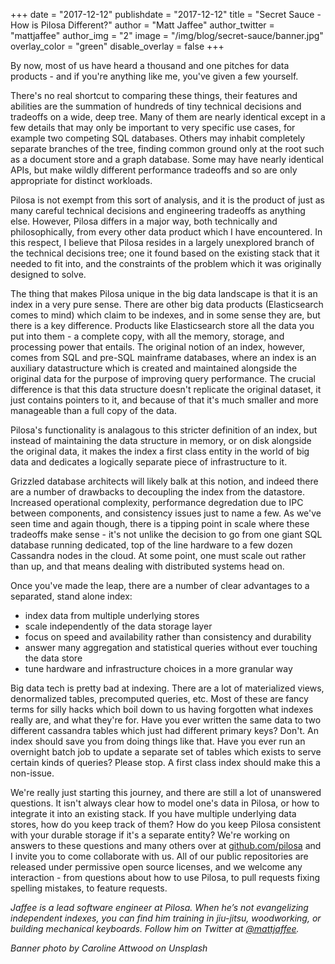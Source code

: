 +++
date = "2017-12-12"
publishdate = "2017-12-12"
title = "Secret Sauce - How is Pilosa Different?"
author = "Matt Jaffee"
author_twitter = "mattjaffee"
author_img = "2"
image = "/img/blog/secret-sauce/banner.jpg"
overlay_color = "green"
disable_overlay = false
+++

By now, most of us have heard a thousand and one pitches for data products - and
if you're anything like me, you've given a few yourself. 

<!--more--> 

There's no real shortcut to comparing these things, their features
and abilities are the summation of hundreds of tiny technical decisions and
tradeoffs on a wide, deep tree. Many of them are nearly identical except in a
few details that may only be important to very specific use cases, for example
two competing SQL databases. Others may inhabit completely separate branches of
the tree, finding common ground only at the root such as a document store and a
graph database. Some may have nearly identical APIs, but make wildly different
performance tradeoffs and so are only appropriate for distinct workloads.

Pilosa is not exempt from this sort of analysis, and it is the product of just
as many careful technical decisions and engineering tradeoffs as anything else.
However, Pilosa differs in a major way, both technically and philosophically,
from every other data product which I have encountered. In this respect, I
believe that Pilosa resides in a largely unexplored branch of the technical
decisions tree; one it found based on the existing stack that it needed to fit
into, and the constraints of the problem which it was originally designed to
solve.

The thing that makes Pilosa unique in the big data landscape is that it is an
index in a very pure sense. There are other big data products (Elasticsearch
comes to mind) which claim to be indexes, and in some sense they are, but there
is a key difference. Products like Elasticsearch store all the data you put into
them - a complete copy, with all the memory, storage, and processing power that
entails. The original notion of an index, however, comes from SQL and pre-SQL
mainframe databases, where an index is an auxiliary datastructure which is
created and maintained alongside the original data for the purpose of improving
query performance. The crucial difference is that this data structure doesn't
replicate the original dataset, it just contains pointers to it, and because of
that it's much smaller and more manageable than a full copy of the data.

Pilosa's functionality is analagous to this stricter definition of an index, but
instead of maintaining the data structure in memory, or on disk alongside the
original data, it makes the index a first class entity in the world of big data
and dedicates a logically separate piece of infrastructure to it.

Grizzled database architects will likely balk at this notion, and indeed there
are a number of drawbacks to decoupling the index from the datastore. Increased
operational complexity, performance degredation due to IPC between components,
and consistency issues just to name a few. As we've seen time and again though,
there is a tipping point in scale where these tradeoffs make sense - it's not
unlike the decision to go from one giant SQL database running dedicated, top of
the line hardware to a few dozen Cassandra nodes in the cloud. At some point,
one must scale out rather than up, and that means dealing with distributed
systems head on.

Once you've made the leap, there are a number of clear advantages to a separated,
stand alone index:

- index data from multiple underlying stores
- scale independently of the data storage layer
- focus on speed and availability rather than consistency and durability
- answer many aggregation and statistical queries without ever touching the data store
- tune hardware and infrastructure choices in a more granular way

Big data tech is pretty bad at indexing. There are a lot of materialized views,
denormalized tables, precomputed queries, etc. Most of these are fancy terms for
silly hacks which boil down to us having forgotten what indexes really are, and
what they're for. Have you ever written the same data to two different cassandra
tables which just had different primary keys? Don't. An index should save you
from doing things like that. Have you ever run an overnight batch job to update
a separate set of tables which exists to serve certain kinds of queries? Please
stop. A first class index should make this a non-issue.

We're really just starting this journey, and there are still a lot of unanswered
questions. It isn't always clear how to model one's data in Pilosa, or how to
integrate it into an existing stack. If you have multiple underlying data
stores, how do you keep track of them? How do you keep Pilosa consistent with
your durable storage if it's a separate entity? We're working on answers to
these questions and many others over at
[github.com/pilosa](https://github.com/pilosa) and I invite you to come
collaborate with us. All of our public repositories are released under
permissive open source licenses, and we welcome any interaction - from questions
about how to use Pilosa, to pull requests fixing spelling mistakes, to feature
requests.

_Jaffee is a lead software engineer at Pilosa. When he’s not evangelizing independent indexes, you can find him training in jiu-jitsu, woodworking, or building mechanical keyboards. Follow him on Twitter at [@mattjaffee](https://twitter.com/mattjaffee?lang=en)._

_Banner photo by Caroline Attwood on Unsplash_

